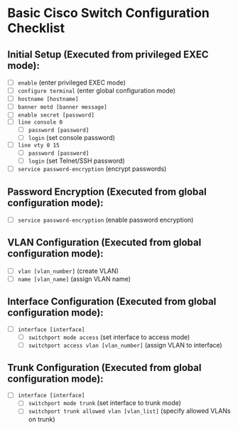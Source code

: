 # Basic Cisco Switch Configuration Checklist

## Initial Setup (Executed from privileged EXEC mode):
- [ ] `enable` (enter privileged EXEC mode)
- [ ] `configure terminal` (enter global configuration mode)
- [ ] `hostname [hostname]` 
- [ ] `banner motd [banner message]`
- [ ] `enable secret [password]` 
- [ ] `line console 0` 
  - [ ] `password [password]` 
  - [ ] `login` (set console password)
- [ ] `line vty 0 15` 
  - [ ] `password [password]` 
  - [ ] `login` (set Telnet/SSH password)
- [ ] `service password-encryption` (encrypt passwords)

## Password Encryption (Executed from global configuration mode):
- [ ] `service password-encryption` (enable password encryption)

## VLAN Configuration (Executed from global configuration mode):
- [ ] `vlan [vlan_number]` (create VLAN)
- [ ] `name [vlan_name]` (assign VLAN name)

## Interface Configuration (Executed from global configuration mode):
- [ ] `interface [interface]` 
  - [ ] `switchport mode access` (set interface to access mode)
  - [ ] `switchport access vlan [vlan_number]` (assign VLAN to interface)

## Trunk Configuration (Executed from global configuration mode):
- [ ] `interface [interface]` 
  - [ ] `switchport mode trunk` (set interface to trunk mode)
  - [ ] `switchport trunk allowed vlan [vlan_list]` (specify allowed VLANs on trunk)